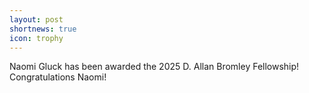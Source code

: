 ```yaml
---
layout: post
shortnews: true
icon: trophy
---
```


Naomi Gluck has been awarded the 2025 D. Allan Bromley Fellowship! Congratulations Naomi! 